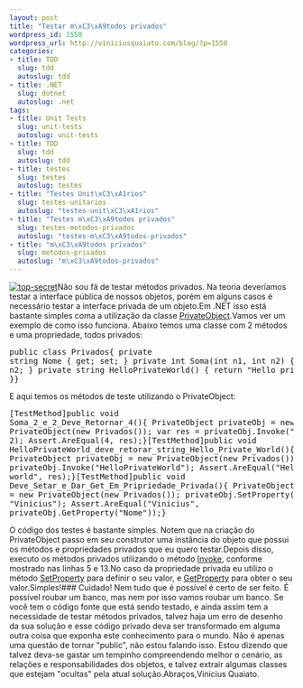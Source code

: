 ```yaml
--- 
layout: post
title: "Testar m\xC3\xA9todos privados"
wordpress_id: 1550
wordpress_url: http://viniciusquaiato.com/blog/?p=1550
categories: 
- title: TDD
  slug: tdd
  autoslug: tdd
- title: .NET
  slug: dotnet
  autoslug: .net
tags: 
- title: Unit Tests
  slug: unit-tests
  autoslug: unit-tests
- title: TDD
  slug: tdd
  autoslug: tdd
- title: testes
  slug: testes
  autoslug: testes
- title: "Testes Unit\xC3\xA1rios"
  slug: testes-unitarios
  autoslug: "testes-unit\xC3\xA1rios"
- title: "Testes m\xC3\xA9todos privados"
  slug: testes-metodos-privados
  autoslug: "testes-m\xC3\xA9todos-privados"
- title: "m\xC3\xA9todos privados"
  slug: metodos-privados
  autoslug: "m\xC3\xA9todos-privados"
---
```

[![](http://viniciusquaiato.com/blog/wp-content/uploads/2010/08/top-secret-150x150.jpg "top-secret")](http://viniciusquaiato.com/blog/wp-content/uploads/2010/08/top-secret.jpg)Não sou fã de testar métodos privados. Na teoria deveríamos testar a interface pública de nossos objetos, porém em alguns casos é necessário testar a interface privada de um objeto.Em .NET isso está bastante simples coma a utilização da classe [PrivateObject](http://msdn.microsoft.com/en-us/library/microsoft.visualstudio.testtools.unittesting.privateobject(VS.80).aspx).Vamos ver um exemplo de como isso funciona. Abaixo temos uma classe com 2 métodos e uma propriedade, todos privados:<pre lang="csharp" line="1">public class Privados{    private string Nome { get; set; }    private int Soma(int n1, int n2)    {        return n1 + n2;    }    private string HelloPrivateWorld()    {        return "Hello private world";    }}</pre>E aqui temos os métodos de teste utilizando o PrivateObject:<pre lang="csharp" line="1">[TestMethod]public void Soma_2_e_2_Deve_Retornar_4(){    PrivateObject privateObj = new PrivateObject(new Privados());    var res = privateObj.Invoke("Soma", 2, 2);    Assert.AreEqual(4, res);}[TestMethod]public void HelloPrivateWorld_deve_retorar_string_Hello_Private_World(){    PrivateObject privateObj = new PrivateObject(new Privados());    var res = privateObj.Invoke("HelloPrivateWorld");    Assert.AreEqual("Hello private world", res);}[TestMethod]public void Deve_Setar_e_Dar_Get_Em_Pripriedade_Privada(){    PrivateObject privateObj = new PrivateObject(new Privados());    privateObj.SetProperty("Nome", "Vinicius");    Assert.AreEqual("Vinicius", privateObj.GetProperty("Nome"));}</pre>O código dos testes é bastante simples. Notem que na criação do PrivateObject passo em seu construtor uma instância do objeto que possui os métodos e propriedades privados que eu quero testar.Depois disso, executo os métodos privados utilizando o método [Invoke](http://msdn.microsoft.com/en-US/library/microsoft.visualstudio.testtools.unittesting.privateobject.invoke(v=VS.80).aspx), conforme mostrado nas linhas 5 e 13.No caso da propriedade privada eu utilizo o método [SetProperty](http://msdn.microsoft.com/en-US/library/microsoft.visualstudio.testtools.unittesting.privateobject.setproperty(v=VS.80).aspx) para definir o seu valor, e [GetProperty](http://msdn.microsoft.com/en-US/library/microsoft.visualstudio.testtools.unittesting.privateobject.getproperty(v=VS.80).aspx) para obter o seu valor.Simples!### Cuidado!
Nem tudo que é possível é certo de ser feito. É possível roubar um banco, mas nem por isso vamos roubar um banco. Se você tem o código fonte que está sendo testado, e ainda assim tem a necessidade de testar métodos privados, talvez haja um erro de desenho da sua solução e esse código privado deva ser transformado em alguma outra coisa que exponha este conhecimento para o mundo. Não é apenas uma questão de tornar "public", não estou falando isso. Estou dizendo que talvez deva-se gastar um tempinho compreendendo melhor o cenário, as relações e responsabilidades dos objetos, e talvez extrair algumas classes que estejam "ocultas" pela atual solução.Abraços,Vinicius Quaiato.
